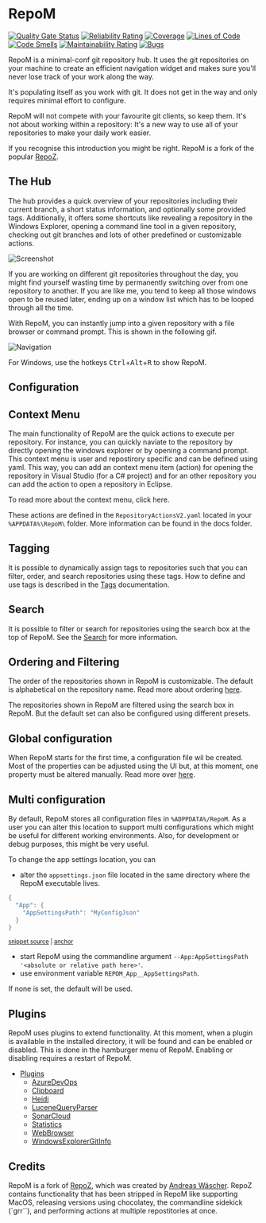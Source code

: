 # RepoM

[![Quality Gate Status](https://sonarcloud.io/api/project_badges/measure?project=RepoM&metric=alert_status)](https://sonarcloud.io/summary/new_code?id=RepoM)
[![Reliability Rating](https://sonarcloud.io/api/project_badges/measure?project=RepoM&metric=reliability_rating)](https://sonarcloud.io/summary/new_code?id=RepoM)
[![Coverage](https://sonarcloud.io/api/project_badges/measure?project=RepoM&metric=coverage)](https://sonarcloud.io/summary/new_code?id=RepoM)
[![Lines of Code](https://sonarcloud.io/api/project_badges/measure?project=RepoM&metric=ncloc)](https://sonarcloud.io/summary/new_code?id=RepoM)
[![Code Smells](https://sonarcloud.io/api/project_badges/measure?project=RepoM&metric=code_smells)](https://sonarcloud.io/summary/new_code?id=RepoM)
[![Maintainability Rating](https://sonarcloud.io/api/project_badges/measure?project=RepoM&metric=sqale_rating)](https://sonarcloud.io/summary/new_code?id=RepoM)
[![Bugs](https://sonarcloud.io/api/project_badges/measure?project=RepoM&metric=bugs)](https://sonarcloud.io/summary/new_code?id=RepoM)

RepoM is a minimal-conf git repository hub. It uses the git repositories on your machine to create an efficient navigation widget and makes sure you'll never lose track of your work along the way.

It's populating itself as you work with git. It does not get in the way and only requires minimal effort to configure.

RepoM will not compete with your favourite git clients, so keep them. It's not about working within a repository: It's a new way to use all of your repositories to make your daily work easier.

If you recognise this introduction you might be right. RepoM is a fork of the popular [RepoZ](#credits).

## The Hub

The hub provides a quick overview of your repositories including their current branch, a short status information, and optionally some provided tags. Additionally, it offers some shortcuts like revealing a repository in the Windows Explorer, opening a command line tool in a given repository, checking out git branches and lots of other predefined or customizable actions.

![Screenshot](https://raw.githubusercontent.com/awaescher/RepoZ/master/_doc/RepoZ-ReadMe-UI-Both.png)

If you are working on different git repositories throughout the day, you might find yourself wasting time by permanently switching over from one repository to another. If you are like me, you tend to keep all those windows open to be reused later, ending up on a window list which has to be looped through all the time.

With RepoM, you can instantly jump into a given repository with a file browser or command prompt. This is shown in the following gif.

![Navigation](https://raw.githubusercontent.com/awaescher/RepoZ/master/_doc/QuickNavigation.gif)

For Windows, use the hotkeys <kbd>Ctrl</kbd>+<kbd>Alt</kbd>+<kbd>R</kbd> to show RepoM.

<!--
To open a file browser, simply press <kbd>Return</kbd> on the keyboard once you selected a repository. To open a command prompt instead, hold <kbd>Ctrl</kbd> on Windows while pressing <kbd>Return</kbd>. These modifier keys will also work with mouse navigation.
-->

## Configuration

## Context Menu

The main functionality of RepoM are the quick actions to execute per repository. For instance, you can quickly naviate to the repository by directly opening the windows explorer or by opening a command prompt. This context menu is user and repostirory specific and can be defined using yaml. This way, you can add an context menu item (action) for opening the repository in Visual Studio (for a C# project) and for an other repository you can add the action to open a repository in Eclipse.

To read more about the context menu, click here.

These actions are defined in the `RepositoryActionsV2.yaml` located in your `%APPDATA%\RepoM\` folder. More information can be found in the docs folder.

## Tagging

It is possible to dynamically assign tags to repositories such that you can filter, order, and search repositories using these tags.
How to define and use tags is described in the [Tags](docs/Tags.md) documentation.

## Search

It is possible to filter or search for repositories using the search box at the top of RepoM.
See the [Search](docs/search.md) for more information.

## Ordering and Filtering

The order of the repositories shown in RepoM is customizable. The default is alphabetical on the repository name. Read more about ordering [here](docs/_old/Ordering.md).

The repositories shown in RepoM are filtered using the search box in RepoM. But the default set can also be configured using different presets.

## Global configuration

When RepoM starts for the first time, a configuration file wil be created. Most of the properties can be adjusted using the UI but, at this moment, one property must be altered manually. Read more over [here](docs/_old/Settings.md).

## Multi configuration

By default, RepoM stores all configuration files in `%ADPPDATA%/RepoM`. As a user you can alter this location to support multi configurations which might be useful for different working environments. Also, for development or debug purposes, this might be very useful.

To change the app settings location, you can

- alter the `appsettings.json` file located in the same directory where the RepoM executable lives.

<!-- snippet: appsettings_appsettings_path_relative -->
<a id='snippet-appsettings_appsettings_path_relative'></a>
```cs
{
  "App": {
    "AppSettingsPath": "MyConfigJson"
  }
}
```
<sup><a href='/tests/RepoM.App.Tests/ConfigBasedAppDataPathProviderFactoryTest.cs#L27-L33' title='Snippet source file'>snippet source</a> | <a href='#snippet-appsettings_appsettings_path_relative' title='Start of snippet'>anchor</a></sup>
<!-- endSnippet -->

- start RepoM using the commandline argument `--App:AppSettingsPath '<absolute or relative path here>'`.
- use environment variable `REPOM_App__AppSettingsPath`.

If none is set, the default will be used.

## Plugins

RepoM uses plugins to extend functionality. At this moment, when a plugin is available in the installed directory, it will be found and can be enabled or disabled. This is done in the hamburger menu of RepoM. Enabling or disabling requires a restart of RepoM.

- [Plugins](docs/Plugins.md)
  - [AzureDevOps](docs/plugin_repom.plugin.azuredevops.generated.md)
  - [Clipboard](docs/plugin_repom.plugin.clipboard.generated.md)
  - [Heidi](docs/plugin_repom.plugin.heidi.generated.md)
  - [LuceneQueryParser](docs/plugin_repom.plugin.lucenequeryparser.generated.md)
  - [SonarCloud](docs/plugin_repom.plugin.sonarcloud.generated.md)
  - [Statistics](docs/plugin_repom.plugin.statistics.generated.md)
  - [WebBrowser](docs/plugin_repom.plugin.webbrowser.generated.md)
  - [WindowsExplorerGitInfo](docs/plugin_repom.plugin.windowsexplorergitinfo.generated.md)
  
## Credits

RepoM is a fork of [RepoZ](https://github.com/awaescher/RepoZ), which was created by [Andreas Wäscher](https://github.com/awaescher).
RepoZ contains functionality that has been stripped in RepoM like supporting MacOS, releasing versions using chocolatey, the commandline sidekick (`grr``), and performing actions at multiple repostitories at once.

